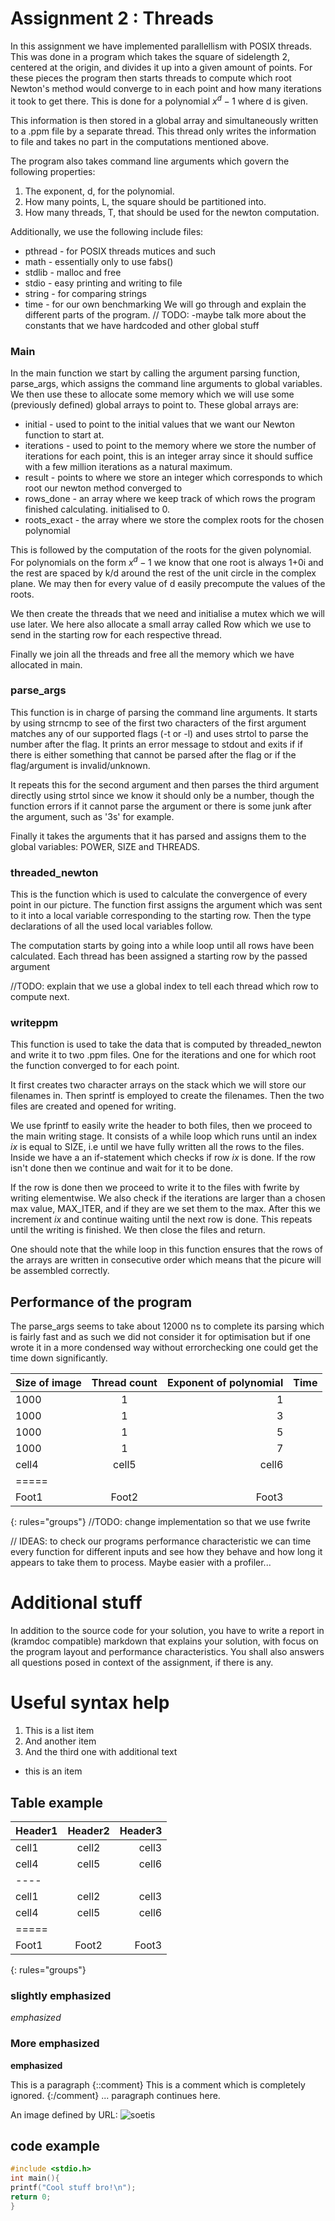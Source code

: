 # Assignment 2 : Threads

In this assignment we have implemented parallellism with POSIX threads. This was done in a program which takes the square of sidelength 2, centered at the origin, and divides it up into a given amount of points. For these pieces the program then starts threads to compute which root Newton's method would converge to in each point and how many iterations it took to get there. This is done for a polynomial $x^d-1$ where d is given.

This information is then stored in a global array and simultaneously written to a .ppm file by a separate thread. This thread only writes the information to file and takes no part in the computations mentioned above. 

The program also takes command line arguments which govern the following properties:
1. The exponent, d, for the polynomial.
2. How many points, L, the square should be partitioned into.
3. How many threads, T, that should be used for the newton computation.

Additionally,  we use the following include files: 
* pthread - for POSIX threads mutices and such
* math - essentially only to use fabs()
* stdlib - malloc and free
* stdio - easy printing and writing to file
* string - for comparing strings
* time - for our own benchmarking
 We will go through and explain the different parts of the program.
// TODO: -maybe talk more about the constants that we have hardcoded and other global stuff
### 	Main
In the main function we start by calling the argument parsing function, parse_args, which assigns the command line arguments to global variables. We then use these to allocate some memory which we will use some (previously defined) global arrays to point to. These global arrays are:
* initial - used to point to the initial values that we want our Newton function to start at. 
* iterations - used to point to the memory where we store the number of iterations for each point, this is an integer array since it should suffice with a few million iterations as a natural maximum.
*  result - points to where we store an integer which corresponds to which root our newton method converged to
* rows_done - an array where we keep track of which rows the program finished calculating. initialised to 0.
* roots_exact - the array where we store the complex roots for the chosen  polynomial 

This is followed by the computation of the roots for the given polynomial. For polynomials on the form $x^d-1$ we know that one root is always 1+0i and the rest are spaced by k/d around the rest of the unit circle in the complex plane. We may then for every value of d easily precompute the values of the roots.

We then create the threads that we need and initialise a mutex which we will use later. We here also allocate a small array called Row which we use to send in the starting row for each respective thread.

Finally we join all the threads and free all the memory which we have allocated in main.
###  parse_args
This function is in charge of parsing the command line arguments. It starts by using strncmp to see of the first two characters of the first argument matches any of our supported flags (-t or -l) and uses strtol to parse the number after the flag. It prints an error message to stdout and exits if if there is either something that cannot be parsed after the flag or if the flag/argument is invalid/unknown.

It repeats this for the second argument and then parses the third argument directly using strtol since we know it should only be a number, though the function errors if it cannot parse the argument or there is some junk after the argument, such as '3s' for example.

Finally it takes the arguments that it has parsed and assigns them to the global variables: POWER, SIZE and THREADS.

### threaded_newton
This is the function which is used to calculate the convergence of every point in our picture. The function first assigns the argument which was sent to it into a local variable corresponding to the starting row. Then the type declarations of all the used local variables follow. 

The computation starts by going into a while loop until all rows have been calculated. Each thread has been assigned a starting row by the passed argument

//TODO: explain that we use a global index to tell each thread which row to compute next.
### writeppm
This function is used to take the data that is computed by threaded_newton and write it to two .ppm files. One for the iterations and one for which root the function converged to for each point. 

It first creates two character arrays on the stack which we will store our filenames in. Then sprintf is employed to create the filenames. Then the two files are created and opened for writing.

We use fprintf to easily write the header to both files, then we proceed to the main writing stage. It consists of a while loop which runs until an index $ix$ is equal to SIZE, i.e until we have fully written all the rows to the files. Inside we have a an if-statement which checks if row $ix$ is done.  If the row isn't done then we continue and wait for it to be done.

If the row is done then we proceed to write it to the files with fwrite by writing elementwise. We also check if the iterations are larger than a chosen max  value, MAX_ITER, and if they are we set them to the max. After this we increment $ix$ and continue waiting until the next row is done. This repeats until the writing is finished. We then close the files and return.

One should note that the while loop in this function ensures that the rows of the arrays are written in consecutive order which means that the picure will be assembled correctly.

## Performance of the program

The parse_args seems to take about 12000 ns to complete its parsing which is fairly fast and as such we did not consider it for optimisation but if one wrote it in a more condensed way without errorchecking one could get the time down significantly. 

| Size of image | Thread count | Exponent of polynomial | Time| 
|:--------|:-------:|--------:|--------:|
| 1000  | 1  | 1   |          |
| 1000   | 1   | 3  |         |
|1000|1         | 5 |         |
| 1000  | 1   |    7 |        |
| cell4   | cell5   | cell6   ||
|=====
| Foot1   | Foot2   | Foot3   | |
{: rules="groups"}
//TODO: change implementation so that we use fwrite 


// IDEAS: to check our programs performance characteristic we can time every function for different inputs and see how they behave and how long it appears to take them to process. Maybe easier with a profiler...
# Additional stuff
In addition to the source code for your solution, you have to write a report in (kramdoc compatible) markdown that explains your solution, with focus on the program layout and performance characteristics. You shall also answers all questions posed in context of the assignment, if there is any.

# Useful syntax help

1. This is a list item
2. And another item
2. And the third one
   with additional text

* this is an item

## Table example

| Header1 | Header2 | Header3 |
|:--------|:-------:|--------:|
| cell1   | cell2   | cell3   |
| cell4   | cell5   | cell6   |
|----
| cell1   | cell2   | cell3   |
| cell4   | cell5   | cell6   |
|=====
| Foot1   | Foot2   | Foot3   |
{: rules="groups"}

### slightly emphasized 
*emphasized*
### More emphasized
**emphasized**


This is a paragraph
{::comment}
This is a comment which is
completely ignored.
{:/comment}
... paragraph continues here.



An image defined by URL: ![soetis](http://www.chalmers.se/siteCollectionImages/institutioner/MV/Profilbilder/perljung.jpg)

## code example


~~~ C
#include <stdio.h>
int main(){
printf("Cool stuff bro!\n");
return 0;
}

~~~

<!--stackedit_data:
eyJoaXN0b3J5IjpbLTE0NTc3NTgxMiwtMTIyMTA0OTMyMywxMj
UyODk2MTUsMTY1OTA2ODg0MCwtOTA1NDEzOTY4LC0xMzk2NjAx
OTQsLTYzNzExNjM2OCwtNjQ3MDQ2NDc3LC0zODAyNzM2NzEsMj
A5OTMxMDYwNSwxMDIxOTk5NjM5LDk4NTM1NDM4LC00OTc3OTAx
NTQsMTIxNzY2NjM4NSwtOTkwMjU5MTA4LC0xNjE0ODU4NzQzLD
QxMzI0NjQsMjA5Nzc4MTAyNF19
-->